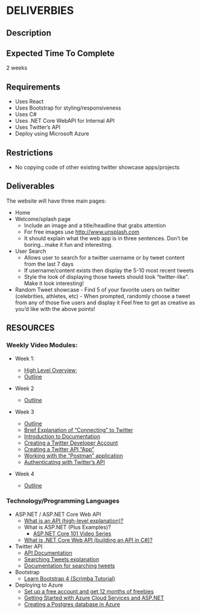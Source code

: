 # DELIVERBlES

## Description

## Expected Time To Complete

2 weeks

## Requirements

- Uses React
- Uses Bootstrap for styling/responsiveness
- Uses C#
- Uses .NET Core WebAPI for Internal API
- Uses Twitter’s API
- Deploy using Microsoft Azure

## Restrictions

- No copying code of other existing twitter showcase apps/projects

## Deliverables

The website will have three main pages:

- Home
- Welcome/splash page
  - Include an image and a title/headline that grabs attention
  - For free images use http://www.unsplash.com
  - It should explain what the web app is in three sentences. Don’t be boring...make it fun and interesting.
- User Search
  - Allows user to search for a twitter username or by tweet content from the last 7 days
  - If username/content exists then display the 5-10 most recent tweets
  - Style the look of displaying those tweets should look “twitter-like”. Make it look interesting!
- Random Tweet showcase - Find 5 of your favorite users on twitter (celebrities, athletes, etc) - When prompted, randomly choose a tweet from any of those five users and display it
  Feel free to get as creative as you’d like with the above points!

## RESOURCES

### Weekly Video Modules:

- Week 1:

  - [High Level Overview](https://www.dropbox.com/s/qspf2sakz003nji/Breaking%20Down%20the%20Twitter%20Showcase%20App.mp4?dl=0);
  - [Outline](https://www.dropbox.com/s/z4cfjxtfucs7r21/Twitter%20Showcase%20Week%201.mp4?dl=0)

- Week 2
  - [Outline](https://www.dropbox.com/s/18tptyc07ea85jm/Twitter%20Showcase%20App%20Week%202.mp4?dl=0)
- Week 3
  - [Outline](https://www.dropbox.com/s/p9u5s4kcywfbw4x/Week%203%20Twitter%20Showcase%20App.mp4?dl=0)
  - [Brief Explanation of “Connecting” to Twitter](https://www.dropbox.com/s/hflvpl2io392c7v/Introduction.mp4?dl=0)
  - [Introduction to Documentation](https://www.dropbox.com/s/bku2t3nqvj6l5te/Getting%20Started%20with%20Twitter%20API.mp4?dl=0)
  - [Creating a Twitter Developer Account](https://www.dropbox.com/s/q5wy6uelgami8r6/Creating%20a%20Twitter%20Developer%20Account.mp4?dl=0)
  - [Creating a Twitter API “App”](https://www.dropbox.com/s/mez2pjcnmb6sbai/%10Creating%20Twitter%20App.mp4?dl=0)
  - [Working with the “Postman” application](https://www.dropbox.com/s/y7ptev9lq4hj0qu/Postman%20Introduction.mp4?dl=0)
  - [Authenticating with Twitter’s API](https://www.dropbox.com/s/seu7y9as4mznuio/Authentication%20for%20Twitter%20API.mp4?dl=0)
- Week 4
  - [Outline](https://www.dropbox.com/s/3hiodmhwwqm47jf/Week%204%20Twitter%20Showcase%20App.mp4?dl=0)

### Technology/Programming Languages

- ASP.NET / ASP.NET Core Web API
  - [What is an API (high-level explanation)?](https://www.youtube.com/watch?v=s7wmiS2mSXY)
  - What is ASP.NET (Plus Examples)?
    - [ASP.NET Core 101 Video Series](https://www.youtube.com/playlist?list=PLdo4fOcmZ0oW8nviYduHq7bmKode-p8Wy)
  - [What is .NET Core Web API (building an API in C#)?](https://www.tutorialsteacher.com/webapi/what-is-web-api)
- Twitter API
  - [API Documentation](https://developer.twitter.com/en/docs.html)
  - [Searching Tweets explanation](https://developer.twitter.com/en/docs/tweets/search/overview/standard)
  - [Documentation for searching tweets](https://developer.twitter.com/en/docs/tweets/search/api-reference/get-search-tweets.html)
- Bootstrap
  - [Learn Bootstrap 4 (Scrimba Tutorial)](https://scrimba.com/g/gbootstrap4)
- Deploying to Azure
  - [Set up a free account and get 12 months of freebies](https://azure.microsoft.com/en-us/free/free-account-faq/)
  - [Getting Started with Azure Cloud Services and ASP.NET](https://docs.microsoft.com/en-us/azure/cloud-services/cloud-services-dotnet-get-started)
  - [Creating a Postgres database in Azure](https://docs.microsoft.com/en-us/azure/postgresql/quickstart-create-server-database-portal)
